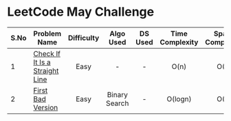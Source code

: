 # LeetCode May Challenge

| S.No | Problem Name | Difficulty | Algo Used | DS Used | Time Complexity | Space Complexity |
|------|--------------|:---:|:---:|:---:|:---:|:---:|
|  1   | [Check If It Is a Straight Line](https://leetcode.com/problems/check-if-it-is-a-straight-line/) | Easy | - | - | O(n) | O(1) |
|  2   | [First Bad Version](https://leetcode.com/problems/first-bad-version/) | Easy | Binary Search | - | O(logn) | O(1) |

